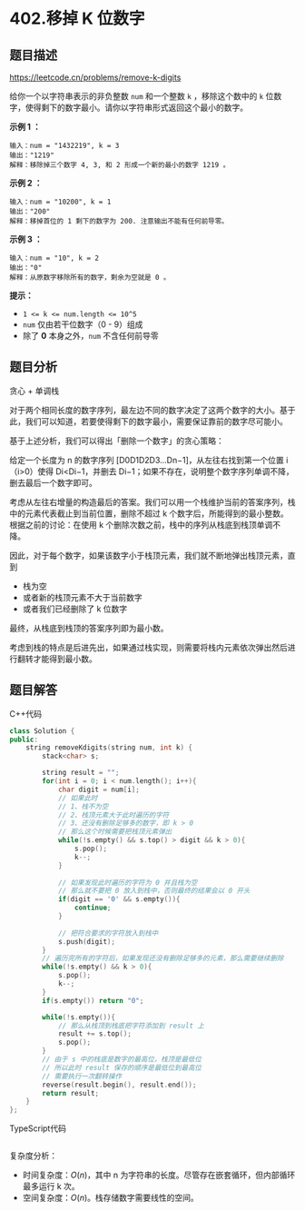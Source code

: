 # 402.移掉 K 位数字

## 题目描述 

https://leetcode.cn/problems/remove-k-digits

给你一个以字符串表示的非负整数 `num` 和一个整数 `k` ，移除这个数中的 `k` 位数字，使得剩下的数字最小。请你以字符串形式返回这个最小的数字。

 

**示例 1 ：**

```
输入：num = "1432219", k = 3
输出："1219"
解释：移除掉三个数字 4, 3, 和 2 形成一个新的最小的数字 1219 。
```

**示例 2 ：**

```
输入：num = "10200", k = 1
输出："200"
解释：移掉首位的 1 剩下的数字为 200. 注意输出不能有任何前导零。
```

**示例 3 ：**

```
输入：num = "10", k = 2
输出："0"
解释：从原数字移除所有的数字，剩余为空就是 0 。
```

 

**提示：**

- `1 <= k <= num.length <= 10^5`
- `num` 仅由若干位数字（0 - 9）组成
- 除了 **0** 本身之外，`num` 不含任何前导零



## 题目分析

贪心 + 单调栈

对于两个相同长度的数字序列，最左边不同的数字决定了这两个数字的大小。基于此，我们可以知道，若要使得剩下的数字最小，需要保证靠前的数字尽可能小。

基于上述分析，我们可以得出「删除一个数字」的贪心策略：

给定一个长度为 n 的数字序列 \[D0D1D2D3…Dn−1]，从左往右找到第一个位置 i（i>0）使得 Di<Di−1，并删去 Di−1；如果不存在，说明整个数字序列单调不降，删去最后一个数字即可。

考虑从左往右增量的构造最后的答案。我们可以用一个栈维护当前的答案序列，栈中的元素代表截止到当前位置，删除不超过 k 个数字后，所能得到的最小整数。根据之前的讨论：在使用 k 个删除次数之前，栈中的序列从栈底到栈顶单调不降。

因此，对于每个数字，如果该数字小于栈顶元素，我们就不断地弹出栈顶元素，直到

* 栈为空
* 或者新的栈顶元素不大于当前数字
* 或者我们已经删除了 k 位数字

最终，从栈底到栈顶的答案序列即为最小数。

考虑到栈的特点是后进先出，如果通过栈实现，则需要将栈内元素依次弹出然后进行翻转才能得到最小数。

## 题目解答

C++代码

```c++
class Solution {
public:
    string removeKdigits(string num, int k) {
        stack<char> s;

        string result = "";
        for(int i = 0; i < num.length(); i++){
            char digit = num[i];
            // 如果此时
            // 1、栈不为空
            // 2、栈顶元素大于此时遍历的字符
            // 3、还没有删除足够多的数字，即 k > 0
            // 那么这个时候需要把栈顶元素弹出
            while(!s.empty() && s.top() > digit && k > 0){
                s.pop();
                k--;
            }
            
            // 如果发现此时遍历的字符为 0 并且栈为空
            // 那么就不要把 0 放入到栈中，否则最终的结果会以 0 开头
            if(digit == '0' && s.empty()){
                continue;
            }
            
            // 把符合要求的字符放入到栈中
            s.push(digit);
        }
		// 遍历完所有的字符后，如果发现还没有删除足够多的元素，那么需要继续删除
        while(!s.empty() && k > 0){
            s.pop();
            k--;
        }
        if(s.empty()) return "0";

        while(!s.empty()){
            // 那么从栈顶到栈底把字符添加到 result 上
            result += s.top();
            s.pop();
        }
        // 由于 s 中的栈底是数字的最高位，栈顶是最低位
        // 所以此时 result 保存的顺序是最低位到最高位
        // 需要执行一次翻转操作
        reverse(result.begin(), result.end());
        return result;
    }
};
```

TypeScript代码

```typescript

```

复杂度分析：

* 时间复杂度：*O*(*n*)，其中 n 为字符串的长度。尽管存在嵌套循环，但内部循环最多运行 k 次。
* 空间复杂度：*O*(*n*)。栈存储数字需要线性的空间。

